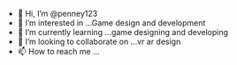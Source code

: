 - 👋 Hi, I’m @penney123
- 👀 I’m interested in ...Game design and development
- 🌱 I’m currently learning ...game designing and developing
- 💞️ I’m looking to collaborate on ...vr ar design
- 📫 How to reach me ...

<!---
penney123/penney123 is a ✨ special ✨ repository because its `README.md` (this file) appears on your GitHub profile.
You can click the Preview link to take a look at your changes.
--->
